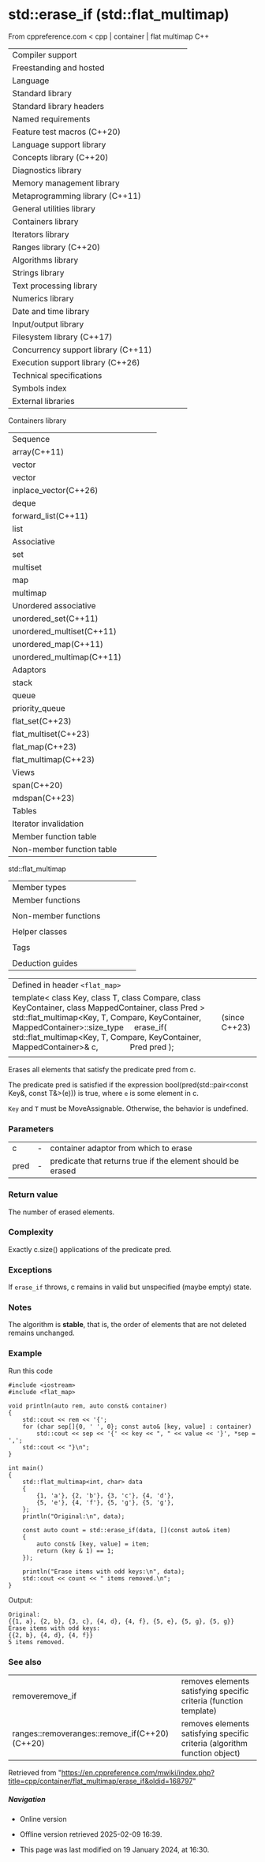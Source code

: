 # std::erase_if (std::flat_multimap)

From cppreference.com
< cpp‎ | container‎ | flat multimap
C++

|  |  |  |  |  |
| --- | --- | --- | --- | --- |
| Compiler support | | | | |
| Freestanding and hosted | | | | |
| Language | | | | |
| Standard library | | | | |
| Standard library headers | | | | |
| Named requirements | | | | |
| Feature test macros (C++20) | | | | |
| Language support library | | | | |
| Concepts library (C++20) | | | | |
| Diagnostics library | | | | |
| Memory management library | | | | |
| Metaprogramming library (C++11) | | | | |
| General utilities library | | | | |
| Containers library | | | | |
| Iterators library | | | | |
| Ranges library (C++20) | | | | |
| Algorithms library | | | | |
| Strings library | | | | |
| Text processing library | | | | |
| Numerics library | | | | |
| Date and time library | | | | |
| Input/output library | | | | |
| Filesystem library (C++17) | | | | |
| Concurrency support library (C++11) | | | | |
| Execution support library (C++26) | | | | |
| Technical specifications | | | | |
| Symbols index | | | | |
| External libraries | | | | |

Containers library

|  |  |  |  |  |
| --- | --- | --- | --- | --- |
| Sequence | | | | |
| array(C++11) | | | | |
| vector | | | | |
| vector<bool> | | | | |
| inplace_vector(C++26) | | | | |
| deque | | | | |
| forward_list(C++11) | | | | |
| list | | | | |
| Associative | | | | |
| set | | | | |
| multiset | | | | |
| map | | | | |
| multimap | | | | |
| Unordered associative | | | | |
| unordered_set(C++11) | | | | |
| unordered_multiset(C++11) | | | | |
| unordered_map(C++11) | | | | |
| unordered_multimap(C++11) | | | | |
| Adaptors | | | | |
| stack | | | | |
| queue | | | | |
| priority_queue | | | | |
| flat_set(C++23) | | | | |
| flat_multiset(C++23) | | | | |
| flat_map(C++23) | | | | |
| flat_multimap(C++23) | | | | |
| Views | | | | |
| span(C++20) | | | | |
| mdspan(C++23) | | | | |
| Tables | | | | |
| Iterator invalidation | | | | |
| Member function table | | | | |
| Non-member function table | | | | |

std::flat_multimap

|  |  |  |  |  |
| --- | --- | --- | --- | --- |
| Member types | | | | |
| Member functions | | | | |
| |  |  |  |  |  |  |  |  |  |  |  |  |  |  |  |  |  |  |  |  |  |  |  |  |  |  |  |  |  |  |  |  |  |  |  |  |  |  |  |  |  |  |  |  |  |  |  |  |  |  |  |  |  |  |  |  |  |  |  |  |  |  |  |  |  |  |  |  |  |  |  |  |  |  |  |  |  |  |  |  |  |  |  |  |  |  |  |  |  |  |  |  |  |  |  |  |  |  |  |  |  |  |  |  |  |  |  |  |  |  |  |  |  |  |  |  |  |  |  |  |  |  |  |  |  |  |  |  |  |  |  |  |  |  |  |  |  |  |  |  |  |  |  |  |  |  |  |  |  |  |  |  |  |  |  |  |  |  |  |  |  |  |  |  |  |  |  | | --- | --- | --- | --- | --- | --- | --- | --- | --- | --- | --- | --- | --- | --- | --- | --- | --- | --- | --- | --- | --- | --- | --- | --- | --- | --- | --- | --- | --- | --- | --- | --- | --- | --- | --- | --- | --- | --- | --- | --- | --- | --- | --- | --- | --- | --- | --- | --- | --- | --- | --- | --- | --- | --- | --- | --- | --- | --- | --- | --- | --- | --- | --- | --- | --- | --- | --- | --- | --- | --- | --- | --- | --- | --- | --- | --- | --- | --- | --- | --- | --- | --- | --- | --- | --- | --- | --- | --- | --- | --- | --- | --- | --- | --- | --- | --- | --- | --- | --- | --- | --- | --- | --- | --- | --- | --- | --- | --- | --- | --- | --- | --- | --- | --- | --- | --- | --- | --- | --- | --- | --- | --- | --- | --- | --- | --- | --- | --- | --- | --- | --- | --- | --- | --- | --- | --- | --- | --- | --- | --- | --- | --- | --- | --- | --- | --- | --- | --- | --- | --- | --- | --- | --- | --- | --- | --- | --- | --- | --- | --- | --- | --- | --- | --- | --- | --- | --- | | |  |  |  |  |  | | --- | --- | --- | --- | --- | | flat_multimap::flat_multimap | | | | | | flat_multimap::operator= | | | | | | Modifiers | | | | | | flat_multimap::clear | | | | | | flat_multimap::erase | | | | | | flat_multimap::swap | | | | | | flat_multimap::extract | | | | | | flat_multimap::replace | | | | | | flat_multimap::insert | | | | | | flat_multimap::insert_range | | | | | | flat_multimap::emplace | | | | | | flat_multimap::emplace_hint | | | | | | Lookup | | | | | | flat_multimap::count | | | | | | flat_multimap::find | | | | | | flat_multimap::contains | | | | | | flat_multimap::equal_range | | | | | | flat_multimap::lower_bound | | | | | | flat_multimap::upper_bound | | | | | | |  |  |  |  |  | | --- | --- | --- | --- | --- | | Iterators | | | | | | flat_multimap::beginflat_multimap::cbegin | | | | | | flat_multimap::endflat_multimap::cend | | | | | | flat_multimap::rbeginflat_multimap::crbegin | | | | | | flat_multimap::rendflat_multimap::crend | | | | | | Capacity | | | | | | flat_multimap::size | | | | | | flat_multimap::max_size | | | | | | flat_multimap::empty | | | | | | Observers | | | | | | flat_multimap::key_comp | | | | | | flat_multimap::keys | | | | | | flat_multimap::value_comp | | | | | | flat_multimap::values | | | | | | |
| Non-member functions | | | | |
| |  |  |  |  |  |  |  |  |  |  |  |  |  |  |  |  |  | | --- | --- | --- | --- | --- | --- | --- | --- | --- | --- | --- | --- | --- | --- | --- | --- | --- | | |  |  |  |  |  | | --- | --- | --- | --- | --- | | swap(std::flat_multimap) | | | | | | ****erase_if(std::flat_multimap)**** | | | | | | |  |  |  |  |  | | --- | --- | --- | --- | --- | | operator==operator<=> | | | | | | |
| Helper classes | | | | |
| |  |  |  |  |  |  | | --- | --- | --- | --- | --- | --- | | |  |  |  |  |  | | --- | --- | --- | --- | --- | | uses_allocator<std::flat_multimap> | | | | | | |
| Tags | | | | |
| |  |  |  |  |  |  |  |  |  |  |  |  | | --- | --- | --- | --- | --- | --- | --- | --- | --- | --- | --- | --- | | |  |  |  |  |  | | --- | --- | --- | --- | --- | | sorted_equivalent | | | | | | |  |  |  |  |  | | --- | --- | --- | --- | --- | | sorted_equivalent_t | | | | | | |
| Deduction guides | | | | |

|  |  |  |
| --- | --- | --- |
| Defined in header `<flat_map>` |  |  |
| template< class Key, class T, class Compare, class KeyContainer, class MappedContainer,  class Pred >  std::flat_multimap<Key, T, Compare, KeyContainer, MappedContainer>::size_type      erase_if( std::flat_multimap<Key, T, Compare, KeyContainer, MappedContainer>& c,               Pred pred ); |  | (since C++23) |
|  |  |  |

Erases all elements that satisfy the predicate pred from c.

The predicate pred is satisfied if the expression bool(pred(std::pair<const Key&, const T&>(e))) is true, where `e` is some element in c.

`Key` and `T` must be MoveAssignable. Otherwise, the behavior is undefined.

### Parameters

|  |  |  |
| --- | --- | --- |
| c | - | container adaptor from which to erase |
| pred | - | predicate that returns true if the element should be erased |

### Return value

The number of erased elements.

### Complexity

Exactly c.size() applications of the predicate pred.

### Exceptions

If `erase_if` throws, c remains in valid but unspecified (maybe empty) state.

### Notes

The algorithm is **stable**, that is, the order of elements that are not deleted remains unchanged.

### Example

Run this code

```
#include <iostream>
#include <flat_map>
 
void println(auto rem, auto const& container)
{
    std::cout << rem << '{';
    for (char sep[]{0, ' ', 0}; const auto& [key, value] : container)
        std::cout << sep << '{' << key << ", " << value << '}', *sep = ',';
    std::cout << "}\n";
}
 
int main()
{
    std::flat_multimap<int, char> data
    {
        {1, 'a'}, {2, 'b'}, {3, 'c'}, {4, 'd'},
        {5, 'e'}, {4, 'f'}, {5, 'g'}, {5, 'g'},
    };
    println("Original:\n", data);
 
    const auto count = std::erase_if(data, [](const auto& item)
    {
        auto const& [key, value] = item;
        return (key & 1) == 1;
    });
 
    println("Erase items with odd keys:\n", data);
    std::cout << count << " items removed.\n";
}

```

Output:

```
Original:
{{1, a}, {2, b}, {3, c}, {4, d}, {4, f}, {5, e}, {5, g}, {5, g}}
Erase items with odd keys:
{{2, b}, {4, d}, {4, f}}
5 items removed.

```

### See also

|  |  |
| --- | --- |
| removeremove_if | removes elements satisfying specific criteria   (function template) |
| ranges::removeranges::remove_if(C++20)(C++20) | removes elements satisfying specific criteria (algorithm function object) |

Retrieved from "<https://en.cppreference.com/mwiki/index.php?title=cpp/container/flat_multimap/erase_if&oldid=168797>"

##### Navigation

- Online version
- Offline version retrieved 2025-02-09 16:39.

- This page was last modified on 19 January 2024, at 16:30.
